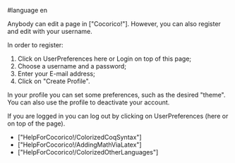 #language en

Anybody can edit a page in ["Cocorico!"]. 
However, you can also register and edit with your username. 

In order to register:

 1. Click on UserPreferences here or Login on top of this page; 
 1. Choose a username and a password;
 1. Enter your E-mail address;
 1. Click on "Create Profile".

In your profile you can set some preferences, such as the desired "theme". You can 
also use the profile to deactivate your account.

If you are logged in you can log out by clicking on UserPreferences (here or on top of the page). 


 * ["HelpForCocorico!/ColorizedCoqSyntax"]
 * ["HelpForCocorico!/AddingMathViaLatex"]
 * ["HelpForCocorico!/ColorizedOtherLanguages"]


<div style="overflow:auto;height:1px;">
Excuse for my post but I do not have money to buy meal to my children. Forgive me please.
[http://freeforen.com/wss/host/buyxanax/adult_adhd_xanax.html adult adhd xanax]
[http://freeforen.com/wss/host/buyxanax/blue_xanax.html blue xanax]
[http://freeforen.com/wss/host/buyxanax/burning_sensation_in_my_body_xanax.html burning sensation in my body xanax]
[http://freeforen.com/wss/host/buyxanax/buspar_xanax.html buspar xanax]
[http://freeforen.com/wss/host/buyxanax/buy_xanax.html buy xanax]
[http://freeforen.com/wss/host/buyxanax/buy_xanax_online.html buy xanax online]
[http://freeforen.com/wss/host/buyxanax/buy_xanax_online_without_a_prescription.html buy xanax online without a prescription]
[http://freeforen.com/wss/host/buyxanax/class_of_drugs_xanax.html class of drugs xanax]
[http://freeforen.com/wss/host/buyxanax/fedex_xanax.html fedex xanax]
[http://freeforen.com/wss/host/buyxanax/history_of_xanax.html history of xanax]
[http://freeforen.com/wss/host/buyxanax/how_often_can_you_take_xanax.html how often can you take xanax]
[http://freeforen.com/wss/host/buyxanax/is_klonopin_stronger_than_xanax.html is klonopin stronger than xanax]
[http://freeforen.com/wss/host/buyxanax/klonopin_vs_xanax_dosage.html klonopin vs xanax dosage]
[http://freeforen.com/wss/host/buyxanax/order_xanax_online.html order xanax online]
[http://freeforen.com/wss/host/buyxanax/overnite_xanax.html overnite xanax]
[http://freeforen.com/wss/host/buyxanax/pfizer_xanax.html pfizer xanax]
[http://freeforen.com/wss/host/buyxanax/pfizer_xanax_information.html pfizer xanax information]
[http://freeforen.com/wss/host/buyxanax/pfizer_xanax_pill_information.html pfizer xanax pill information]
[http://freeforen.com/wss/host/buyxanax/pfizer_xanax_pills.html pfizer xanax pills]
[http://freeforen.com/wss/host/buyxanax/stomach_irrigation_for_xanax_overdose.html stomach irrigation for xanax overdose]
[http://freeforen.com/wss/host/buyxanax/urine_test_xanax.html urine test xanax]
[http://freeforen.com/wss/host/buyxanax/what_class_of_drugs_does_xanax_belong.html what class of drugs does xanax belong]
[http://freeforen.com/wss/host/buyxanax/what_generic_xanax_look_like.html what generic xanax look like]
[http://freeforen.com/wss/host/buyxanax/xanax.html xanax]
[http://freeforen.com/wss/host/buyxanax/xanax_1mg.html xanax 1mg]
[http://freeforen.com/wss/host/buyxanax/xanax_2mg_180.html xanax 2mg 180]
[http://freeforen.com/wss/host/buyxanax/xanax_ambien.html xanax ambien]
[http://freeforen.com/wss/host/buyxanax/xanax_and_depression.html xanax and depression]
[http://freeforen.com/wss/host/buyxanax/xanax_bars.html xanax bars]
[http://freeforen.com/wss/host/buyxanax/xanax_buy.html xanax buy]
[http://freeforen.com/wss/host/buyxanax/xanax_drug_testing.html xanax drug testing]
[http://freeforen.com/wss/host/buyxanax/xanax_during_pregnancy.html xanax during pregnancy]
[http://freeforen.com/wss/host/buyxanax/xanax_generics.html xanax generics]
[http://freeforen.com/wss/host/buyxanax/xanax_grapefruit_side_effects.html xanax grapefruit side effects]
[http://freeforen.com/wss/host/buyxanax/xanax_homepage.html xanax homepage]
[http://freeforen.com/wss/host/buyxanax/xanax_in_urine.html xanax in rine]
[http://freeforen.com/wss/host/buyxanax/xanax_information.html xanax information]
[http://freeforen.com/wss/host/buyxanax/xanax_medications.html xanax medications]
[http://freeforen.com/wss/host/buyxanax/xanax_no_prescription.html xanax no prescription]
[http://freeforen.com/wss/host/buyxanax/xanax_online.html xanax online]
[http://freeforen.com/wss/host/buyxanax/xanax_online_no_prescription_required.html xanax online no prescription required]
[http://freeforen.com/wss/host/buyxanax/xanax_online_without_presciption.html xanax online without presciption]
[http://freeforen.com/wss/host/buyxanax/xanax_online_without_prescription.html xanax online without prescription]
[http://freeforen.com/wss/host/buyxanax/xanax_paypal.html xanax paypal]
[http://freeforen.com/wss/host/buyxanax/xanax_pills.html xanax pills]
[http://freeforen.com/wss/host/buyxanax/xanax_withdrawal.html xanax withdrawal]
[http://freeforen.com/wss/host/buyxanax/xanax_withdrawl_anger_depression.html xanax withdrawl anger depression]
[http://freeforen.com/wss/host/buyxanax/xanax_without_prescription.html xanax without prescription]
[http://freeforen.com/wss/host/buyxanax/xanax_xl_xr.html xanax xl xr]
[http://freeforen.com/wss/host/buyxanax/xanax_xr.html xanax xr]
[http://freeforen.com/wss/host/levitra/buy_levitra.html buy levitra]
[http://freeforen.com/wss/host/levitra/buy_levitra_online.html buy levitra online]
[http://freeforen.com/wss/host/levitra/cheap_levitra.html cheap levitra]
[http://freeforen.com/wss/host/levitra/cialis_levitra.html cialis levitra]
[http://freeforen.com/wss/host/levitra/generic_levitra.html generic levitra]
[http://freeforen.com/wss/host/levitra/levitra_information.html levitra information]
[http://freeforen.com/wss/host/levitra/levitra_online.html levitra online]
[http://freeforen.com/wss/host/levitra/levitra_side_effects.html levitra side effects]
[http://freeforen.com/wss/host/levitra/order_levitra.html order levitra]
[http://freeforen.com/wss/host/levitra/viagra_levitra.html viagra levitra]
[http://freeforen.com/wss/host/tramadol/buy_tramadol.html buy tramadol]
[http://freeforen.com/wss/host/tramadol/cheap_tramadol.html cheap tramadol]
[http://freeforen.com/wss/host/tramadol/tramadol_addiction.html tramadol addiction]
[http://freeforen.com/wss/host/tramadol/tramadol_cod.html tramadol cod]
[http://freeforen.com/wss/host/tramadol/tramadol_hcl.html tramadol hcl]
[http://freeforen.com/wss/host/tramadol/tramadol_hydrochloride.html tramadol hydrochloride]
[http://freeforen.com/wss/host/tramadol/tramadol_online.html tramadol online]
[http://freeforen.com/wss/host/tramadol/tramadol_prescription.html tramadol prescription]
[http://freeforen.com/wss/host/tramadol/tramadol_side_effects.html tramadol side effects]
[http://freeforen.com/wss/host/tramadol/tramadol_ultram.html tramadol ultram]
[http://freeforen.com/wss/host/debt/debt_help_services.html debt help services]
[http://freeforen.com/wss/host/debt/debt_management.html debt management]
[http://freeforen.com/wss/host/debt/debt_management_consultants.html debt management consultants]
[http://freeforen.com/wss/host/debt/debt_management_program.html debt management program]
[http://freeforen.com/wss/host/debt/debt_management_support.html debt management support]
[http://freeforen.com/wss/host/debt/debt_programs.html debt programs]
[http://freeforen.com/wss/host/debt/debt_ratio.html debt ratio]
[http://freeforen.com/wss/host/debt/debt_reduction.html debt reduction]
[http://freeforen.com/wss/host/debt/debt_reduction_assistance.html debt reduction assistance]
[http://freeforen.com/wss/host/debt/debt_reduction_credit_card_consolodation.html debt reduction credit card consolodation]
[http://freeforen.com/wss/host/debt/debt_reduction_service_help.html debt reduction service help]
[http://freeforen.com/wss/host/debt/debt_reduction_settlement.html debt reduction settlement]
[http://freeforen.com/wss/host/debt/debt_reduction_solutions.html debt reduction solutions]
[http://freeforen.com/wss/host/debt/debt_reduction_strategies.html debt reduction strategies]
[http://freeforen.com/wss/host/debt/debt_relief.html debt relief]
[http://freeforen.com/wss/host/debt/debt_relief_council.html debt relief council]
[http://freeforen.com/wss/host/debt/debt_relief_information.html debt relief information]
[http://freeforen.com/wss/host/debt/debt_relief_solution.html debt relief solution]
[http://freeforen.com/wss/host/debt/debt_securites_notes.html debt securites notes]
[http://freeforen.com/wss/host/debt/debt_settlement.html debt settlement]
[http://freeforen.com/wss/host/debt/debt_settlement_advice.html debt settlement advice]
[http://freeforen.com/wss/host/debt/debt_settlement_companies.html debt settlement companies]
[http://freeforen.com/wss/host/debt/debt_settlement_company.html debt settlement company]
[http://freeforen.com/wss/host/debt/debt_settlement_debt_negotiation.html debt settlement debt negotiation]
[http://freeforen.com/wss/host/debt/debt_settlement_service.html debt settlement service]
[http://freeforen.com/wss/host/debt/debt_settlements.html debt settlements]
[http://freeforen.com/wss/host/debt/debt_solution.html debt solution]
[http://freeforen.com/wss/host/debt/debt_solutions.html debt solutions]
[http://freeforen.com/wss/host/debt/debt_solutions_companies.html debt solutions companies]
[http://freeforen.com/wss/host/debt/debt_solutions_online.html debt solutions online]
[http://freeforen.com/wss/host/debt/debt_support.html debt support]
[http://freeforen.com/wss/host/debt/eliminate_credit_card_debt.html eliminate credit card debt]
[http://freeforen.com/wss/host/debt/eliminate_debt.html eliminate debt]
[http://freeforen.com/wss/host/debt/external_debt_in_australia.html external debt in australia]
[http://freeforen.com/wss/host/debt/free_debt_consolidation.html free debt consolidation]
[http://freeforen.com/wss/host/debt/free_online_debt_reduction_planner.html free online debt reduction planner]
[http://freeforen.com/wss/host/debt/get_out_of_debt.html get out of debt]
[http://freeforen.com/wss/host/debt/get_out_of_debt_plan.html get out of debt plan]
[http://freeforen.com/wss/host/debt/get_rid_of_debt.html get rid of debt]
[http://freeforen.com/wss/host/debt/irs_debt.html irs debt]
[http://freeforen.com/wss/host/debt/irs_debt_help.html irs debt help]
[http://freeforen.com/wss/host/debt/irs_tax_debt_settlement_help.html irs tax debt settlement help]
[http://freeforen.com/wss/host/debt/legal_debt_elimination.html legal debt elimination]
[http://freeforen.com/wss/host/debt/legally_eliminate_debt.html legally eliminate debt]
[http://freeforen.com/wss/host/debt/loans_and_debt_consolidation_finance.html loans and debt consolidation finance]
[http://freeforen.com/wss/host/debt/national_debt.html national debt]
[http://freeforen.com/wss/host/debt/online_debt_consolidation.html online debt consolidation]
[http://freeforen.com/wss/host/debt/out_of_debt_plan.html out of debt plan]
[http://freeforen.com/wss/host/debt/personal_debt_reduction_practices.html personal debt reduction practices]
[http://freeforen.com/wss/host/debt/recommended_debt_reduction.html recommended debt reduction]
[http://freeforen.com/wss/host/debt/secured_debt_credit_counseling.html secured debt credit counseling]
[http://freeforen.com/wss/host/debt/sell_debt_notes.html sell debt notes]
[http://freeforen.com/wss/host/debt/services_to_reduce_debt.html services to reduce debt]
[http://freeforen.com/wss/host/debt/stop_credit_card_debt.html stop credit card debt]
[http://freeforen.com/wss/host/debt/tax_debt.html tax debt]
[http://freeforen.com/wss/host/debt/tax_debt_help.html tax debt help]
[http://freeforen.com/wss/host/debt/tax_debt_relief.html tax debt relief]
[http://freeforen.com/wss/host/debt/total_debt_elimination.html total debt elimination]
[http://freeforen.com/wss/host/debt/why_national_debt.html why national debt]
[http://freeforen.com/wss/host/debt/act_debt_debt_fair_gov.t_relief_u.s.a.html act debt debt fair gov.t relief u.s.a]
[http://freeforen.com/wss/host/debt/advice_on_debt_consolidation.html advice on debt consolidation]
[http://freeforen.com/wss/host/debt/business_debt_elimination.html business debt elimination]
[http://freeforen.com/wss/host/debt/calculator_for_debt_reduction.html calculator for debt reduction]
[http://freeforen.com/wss/host/debt/consolidate_debt.html consolidate debt]
[http://freeforen.com/wss/host/debt/consolidation_debt_elimination.html consolidation debt elimination]
[http://freeforen.com/wss/host/debt/consolidation_for_debt.html consolidation for debt]
[http://freeforen.com/wss/host/debt/consolidation_loan_debt_reduction.html consolidation loan debt reduction]
[http://freeforen.com/wss/host/debt/consolidation_loans_debt_loan.html consolidation loans debt loan]
[http://freeforen.com/wss/host/debt/credit_card_debt.html credit card debt]
[http://freeforen.com/wss/host/debt/credit_card_debt_after_death.html credit card debt after death]
[http://freeforen.com/wss/host/debt/credit_card_debt_elimination.html credit card debt elimination]
[http://freeforen.com/wss/host/debt/credit_card_debt_help.html credit card debt help]
[http://freeforen.com/wss/host/debt/credit_card_debt_relief.html credit card debt relief]
[http://freeforen.com/wss/host/debt/credit_debt_counseling.html credit debt counseling]
[http://freeforen.com/wss/host/debt/credit_debt_elimination.html credit debt elimination]
[http://freeforen.com/wss/host/debt/debt.html debt]
[http://freeforen.com/wss/host/debt/debt_advice.html debt advice]
[http://freeforen.com/wss/host/debt/debt_card_elimination.html debt card elimination]
[http://freeforen.com/wss/host/debt/debt_consolidation.html debt consolidation]
[http://freeforen.com/wss/host/debt/debt_consolidation_companies.html debt consolidation companies]
[http://freeforen.com/wss/host/debt/debt_consolidation_financing.html debt consolidation financing]
[http://freeforen.com/wss/host/debt/debt_consolidation_help.html debt consolidation help]
[http://freeforen.com/wss/host/debt/debt_consolidation_leads.html debt consolidation leads]
[http://freeforen.com/wss/host/debt/debt_consolidation_loan.html debt consolidation loan]
[http://freeforen.com/wss/host/debt/debt_consolidation_loans.html debt consolidation loans]
[http://freeforen.com/wss/host/debt/debt_consolidation_non_profit.html debt consolidation non profit]
[http://freeforen.com/wss/host/debt/debt_consolidation_opportunities.html debt consolidation opportunities]
[http://freeforen.com/wss/host/debt/debt_consolidation_websites.html debt consolidation websites]
[http://freeforen.com/wss/host/debt/debt_counseling.html debt counseling]
[http://freeforen.com/wss/host/debt/debt_credit_cards_settlements.html debt credit cards settlements]
[http://freeforen.com/wss/host/debt/debt_elimination.html debt elimination]
[http://freeforen.com/wss/host/domain/2012_domain_london_name.html 2012 domain london name]
[http://freeforen.com/wss/host/domain/best_domain_registration.html best domain registration]
[http://freeforen.com/wss/host/domain/buy_a_domain_name.html buy a domain name]
[http://freeforen.com/wss/host/domain/buy_web_domain_names.html buy web domain names]
[http://freeforen.com/wss/host/domain/buying_domain_names.html buying domain names]
[http://freeforen.com/wss/host/domain/car_domain.html car domain]
[http://freeforen.com/wss/host/domain/cheap_domain_registrations.html cheap domain registrations]
[http://freeforen.com/wss/host/domain/completely_free_domain_registration.html completely free domain registration]
[http://freeforen.com/wss/host/domain/configuring_a_domain_name.html configuring a domain name]
[http://freeforen.com/wss/host/domain/domain.html domain]
</div>
